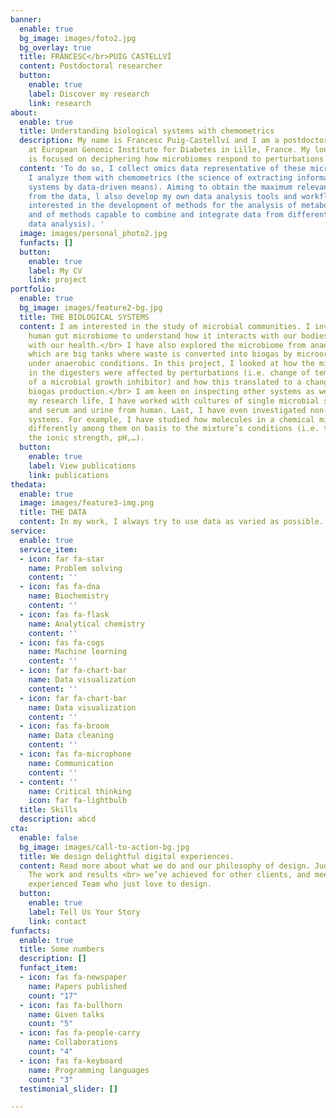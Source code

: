 ```yaml
---
banner:
  enable: true
  bg_image: images/foto2.jpg
  bg_overlay: true
  title: FRANCESC</br>PUIG CASTELLVÍ
  content: Postdoctoral researcher
  button:
    enable: true
    label: Discover my research
    link: research
about:
  enable: true
  title: Understanding biological systems with chemometrics
  description: My name is Francesc Puig-Castellví and I am a postdoctoral researcher
    at European Genomic Institute for Diabetes in Lille, France. My long-term research
    is focused on deciphering how microbiomes respond to perturbations of any kind.
  content: 'To do so, I collect omics data representative of these microbiomes and
    I analyze them with chemometrics (the science of extracting information from chemical
    systems by data-driven means). Aiming to obtain the maximum relevant information
    from the data, l also develop my own data analysis tools and workflows. I am particularly
    interested in the development of methods for the analysis of metabolomics data,
    and of methods capable to combine and integrate data from different sources (multi-omics
    data analysis). '
  image: images/personal_photo2.jpg
  funfacts: []
  button:
    enable: true
    label: My CV
    link: project
portfolio:
  enable: true
  bg_image: images/feature2-bg.jpg
  title: THE BIOLOGICAL SYSTEMS
  content: I am interested in the study of microbial communities. I investigate the
    human gut microbiome to understand how it interacts with our bodies and, in consequence,
    with our health.</br> I have also explored the microbiome from anaerobic digesters,
    which are big tanks where waste is converted into biogas by microorganisms living
    under anaerobic conditions. In this project, I looked at how the microorganisms
    in the digesters were affected by perturbations (i.e. change of temperature, presence
    of a microbial growth inhibitor) and how this translated to a change in the digesters’
    biogas production.</br> I am keen on inspecting other systems as well. During
    my research life, I have worked with cultures of single microbial species, fish,
    and serum and urine from human. Last, I have even investigated non-biological
    systems. For example, I have studied how molecules in a chemical mixture interacted
    differently among them on basis to the mixture’s conditions (i.e. the effect of
    the ionic strength, pH,…).
  button:
    enable: true
    label: View publications
    link: publications
thedata:
  enable: true
  image: images/feature3-img.png
  title: THE DATA
  content: In my work, I always try to use data as varied as possible. I have invsetigated data obtained with very different analytical platforms, mainly multivariate data (NMR spectroscopy, HPLC-MS, GC-MS, 16S rRNA sequencing, metagenomics, NIR hyperspectral imaging, 3D EEM fluorescence) but also univariate (pH, temperature, DOC, COD, NH4 concentration…). Most of the data I used was acquired by myself, except for some collaboration studies.
service:
  enable: true
  service_item:
  - icon: far fa-star
    name: Problem solving
    content: ''
  - icon: fas fa-dna
    name: Biochemistry
    content: ''
  - icon: fas fa-flask
    name: Analytical chemistry
    content: ''
  - icon: fas fa-cogs
    name: Machine learning
    content: ''
  - icon: far fa-chart-bar
    name: Data visualization
    content: ''
  - icon: far fa-chart-bar
    name: Data visualization
    content: ''
  - icon: fas fa-broom
    name: Data cleaning
    content: ''
  - icon: fas fa-microphone
    name: Communication
    content: ''
  - content: ''
    name: Critical thinking
    icon: far fa-lightbulb
  title: Skills
  description: abcd
cta:
  enable: false
  bg_image: images/call-to-action-bg.jpg
  title: We design delightful digital experiences.
  content: Read more about what we do and our philosophy of design. Judge for yourself
    The work and results <br> we’ve achieved for other clients, and meet our highly
    experienced Team who just love to design.
  button:
    enable: true
    label: Tell Us Your Story
    link: contact
funfacts:
  enable: true
  title: Some numbers
  description: []
  funfact_item:
  - icon: fas fa-newspaper
    name: Papers published
    count: "17"
  - icon: fas fa-bullhorn
    name: Given talks
    count: "5"
  - icon: fas fa-people-carry
    name: Collaborations
    count: "4"
  - icon: fas fa-keyboard
    name: Programming languages
    count: "3"
  testimonial_slider: []

---
```

